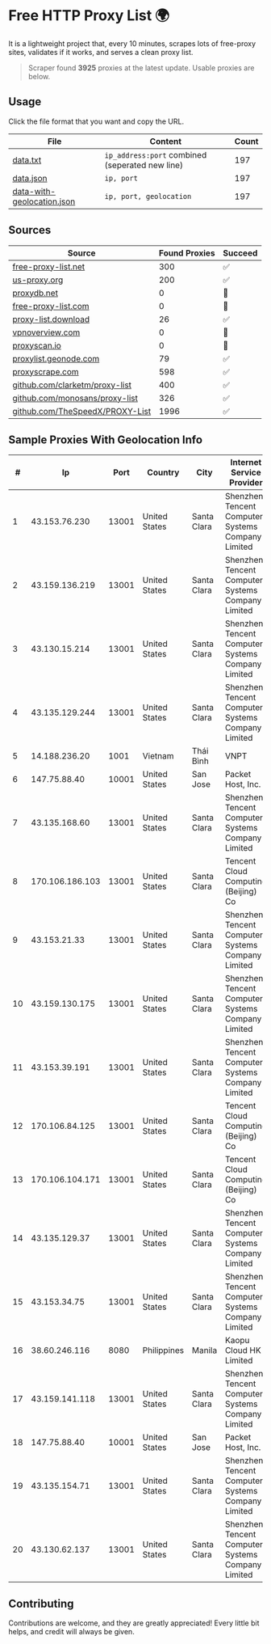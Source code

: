 
# Free HTTP Proxy List 🌍

It is a lightweight project that, every 10 minutes, scrapes lots of free-proxy sites, validates if it works, and serves a clean proxy list.


> Scraper found **3925** proxies at the latest update. Usable proxies are below.

## Usage

Click the file format that you want and copy the URL.


|File|Content|Count|
|----|-------|-----|
|[data.txt](https://raw.githubusercontent.com/themiralay/Proxy-List-World/master/data.txt)|`ip_address:port` combined (seperated new line)|197|
|[data.json](https://raw.githubusercontent.com/themiralay/Proxy-List-World/master/data.json)|`ip, port`|197|
|[data-with-geolocation.json](https://raw.githubusercontent.com/themiralay/Proxy-List-World/master/data-with-geolocation.json)|`ip, port, geolocation`|197|

## Sources

|Source|Found Proxies|Succeed|
|------|-------------|-------|
|[free-proxy-list.net](https://free-proxy-list.net)|300|✅|
|[us-proxy.org](https://www.us-proxy.org)|200|✅|
|[proxydb.net](http://proxydb.net)|0|🚫|
|[free-proxy-list.com](https://free-proxy-list.com/?page=&port=&type%5B%5D=http&type%5B%5D=https&up_time=0&search=Search)|0|🚫|
|[proxy-list.download](https://www.proxy-list.download/HTTP)|26|✅|
|[vpnoverview.com](https://vpnoverview.com/privacy/anonymous-browsing/free-proxy-servers)|0|🚫|
|[proxyscan.io](https://www.proxyscan.io)|0|🚫|
|[proxylist.geonode.com](https://proxylist.geonode.com/api/proxy-list?limit=300&page=1&sort_by=lastChecked&sort_type=desc&protocols=http,https)|79|✅|
|[proxyscrape.com](https://api.proxyscrape.com/v2/?request=displayproxies&protocol=http&timeout=10000&country=all&ssl=all&anonymity=all)|598|✅|
|[github.com/clarketm/proxy-list](https://raw.githubusercontent.com/clarketm/proxy-list/master/proxy-list-raw.txt)|400|✅|
|[github.com/monosans/proxy-list](https://raw.githubusercontent.com/monosans/proxy-list/main/proxies/http.txt)|326|✅|
|[github.com/TheSpeedX/PROXY-List](https://raw.githubusercontent.com/TheSpeedX/PROXY-List/master/http.txt)|1996|✅|


## Sample Proxies With Geolocation Info

|#|Ip|Port|Country|City|Internet Service Provider|
|-|--|----|-------|----|-------------------------|
|1|43.153.76.230|13001|United States|Santa Clara|Shenzhen Tencent Computer Systems Company Limited|
|2|43.159.136.219|13001|United States|Santa Clara|Shenzhen Tencent Computer Systems Company Limited|
|3|43.130.15.214|13001|United States|Santa Clara|Shenzhen Tencent Computer Systems Company Limited|
|4|43.135.129.244|13001|United States|Santa Clara|Shenzhen Tencent Computer Systems Company Limited|
|5|14.188.236.20|1001|Vietnam|Thái Bình|VNPT|
|6|147.75.88.40|10001|United States|San Jose|Packet Host, Inc.|
|7|43.135.168.60|13001|United States|Santa Clara|Shenzhen Tencent Computer Systems Company Limited|
|8|170.106.186.103|13001|United States|Santa Clara|Tencent Cloud Computing (Beijing) Co|
|9|43.153.21.33|13001|United States|Santa Clara|Shenzhen Tencent Computer Systems Company Limited|
|10|43.159.130.175|13001|United States|Santa Clara|Shenzhen Tencent Computer Systems Company Limited|
|11|43.153.39.191|13001|United States|Santa Clara|Shenzhen Tencent Computer Systems Company Limited|
|12|170.106.84.125|13001|United States|Santa Clara|Tencent Cloud Computing (Beijing) Co|
|13|170.106.104.171|13001|United States|Santa Clara|Tencent Cloud Computing (Beijing) Co|
|14|43.135.129.37|13001|United States|Santa Clara|Shenzhen Tencent Computer Systems Company Limited|
|15|43.153.34.75|13001|United States|Santa Clara|Shenzhen Tencent Computer Systems Company Limited|
|16|38.60.246.116|8080|Philippines|Manila|Kaopu Cloud HK Limited|
|17|43.159.141.118|13001|United States|Santa Clara|Shenzhen Tencent Computer Systems Company Limited|
|18|147.75.88.40|10001|United States|San Jose|Packet Host, Inc.|
|19|43.135.154.71|13001|United States|Santa Clara|Shenzhen Tencent Computer Systems Company Limited|
|20|43.130.62.137|13001|United States|Santa Clara|Shenzhen Tencent Computer Systems Company Limited|



## Contributing

Contributions are welcome, and they are greatly appreciated! Every
little bit helps, and credit will always be given.

